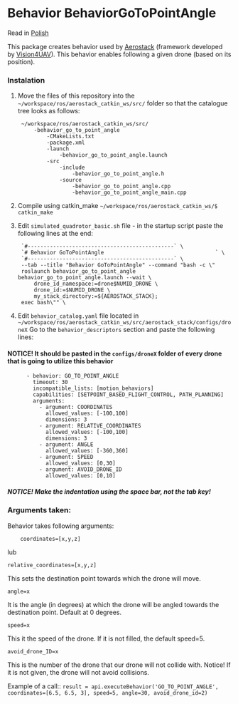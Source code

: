 # Behavior BehaviorGoToPointAngle

Read in [Polish]

This package creates behavior used by [Aerostack] (framework developed by [Vision4UAV]).
This behavior enables following a given drone (based on its position).

### Instalation ###
1. Move the files of this repository into the
    `~/workspace/ros/aerostack_catkin_ws/src/`
   folder so that the catalogue tree looks as follows:
    
        ~/workspace/ros/aerostack_catkin_ws/src/
            -behavior_go_to_point_angle
    		    -CMakeLists.txt
                -package.xml
                -launch
                    -behavior_go_to_point_angle.launch
    			-src
                    -include
                        -behavior_go_to_point_angle.h
                    -source
                        -behavior_go_to_point_angle.cpp
                        -behavior_go_to_point_angle_main.cpp

2. Compile using catkin_make `~/workspace/ros/aerostack_catkin_ws/$ catkin_make`
3. Edit `simulated_quadrotor_basic.sh` file - in the startup script paste the following lines at the end:
    
	    `#----------------------------------------------` \
	    `# Behavior GoToPointAngle                                   ` \
	    `#----------------------------------------------` \
	    --tab --title "Behavior GoToPointAngle" --command "bash -c \"
	    roslaunch behavior_go_to_point_angle behavior_go_to_point_angle.launch --wait \
    		drone_id_namespace:=drone$NUMID_DRONE \
    		drone_id:=$NUMID_DRONE \
    		my_stack_directory:=${AEROSTACK_STACK};
    	exec bash\"" \
    
4. Edit `behavior_catalog.yaml` file located in `~/workspace/ros/aerostack_catkin_ws/src/aerostack_stack/configs/droneX` 
    Go to the `behavior_descriptors` section and paste the following lines:
#### NOTICE! It should be pasted in the `configs/droneX` folder of every drone that is going to utilize this behavior
		
          - behavior: GO_TO_POINT_ANGLE
            timeout: 30
            incompatible_lists: [motion_behaviors]
            capabilities: [SETPOINT_BASED_FLIGHT_CONTROL, PATH_PLANNING]
            arguments:
              - argument: COORDINATES
                allowed_values: [-100,100]
                dimensions: 3
              - argument: RELATIVE_COORDINATES
                allowed_values: [-100,100]
                dimensions: 3
              - argument: ANGLE
                allowed_values: [-360,360]
              - argument: SPEED
                allowed_values: [0,30]
              - argument: AVOID_DRONE_ID
                allowed_values: [0,10]

##### NOTICE! Make the indentation using the space bar, not the tab key!

### Arguments taken: ###
Behavior takes following arguments:
    
        coordinates=[x,y,z]
    
lub
    
    relative_coordinates=[x,y,z]
    
This sets the destination point towards which the drone will move.
    
    angle=x
    
It is the angle (in degrees) at which the drone will be angled towards the destination point. Default at 0 degrees.
    
    speed=x
    
This it the speed of the drone. If it is not filled, the default speed=5.

    avoid_drone_ID=x

This is the number of the drone that our drone will not collide with. Notice! If it is not given, the drone will not avoid collisions.

Example of a call::
`result = api.executeBehavior('GO_TO_POINT_ANGLE', coordinates=[6.5, 6.5, 3], speed=5, angle=30, avoid_drone_id=2)`


[//]: # (These are reference links used in the body of this note and get stripped out when the markdown processor does its job. There is no need to format nicely because it shouldn't be seen. Thanks SO - http://stackoverflow.com/questions/4823468/store-comments-in-markdown-syntax)
   [Polish]: <https://github.com/JacekCieslak95/behavior_follow_uav/blob/master/README.md>
   [English]: <https://github.com/JacekCieslak95/behavior_follow_uav/blob/master/README_en.md>
   [Aerostack]: <https://github.com/Vision4UAV/Aerostack>
   [Vision4UAV]: <https://github.com/Vision4UAV>
